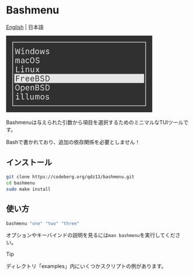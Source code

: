 # Bashmenu
[English](README.md) | 日本語

<img src="preview.png" width="400">

Bashmenuは与えられた引数から項目を選択するためのミニマルなTUIツールです。

Bashで書かれており、追加の依存関係を必要としません！

## インストール
```sh
git clone https://codeberg.org/qdz13/bashmenu.git
cd bashmenu
sudo make install
```

## 使い方
```sh
bashmenu "one" "two" "three"
```

オプションやキーバインドの説明を見るには`man bashmenu`を実行してください。

> [!TIP]
> ディレクトリ「examples」内にいくつかスクリプトの例があります。
